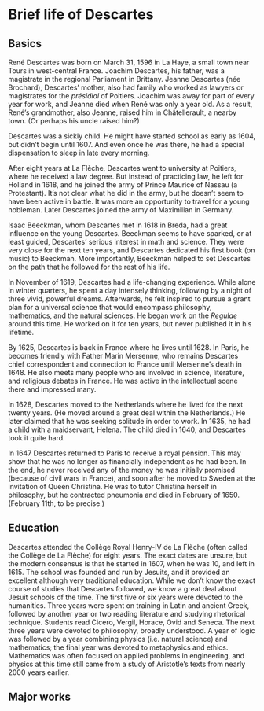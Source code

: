 # Brief life of Descartes

## Basics

René Descartes was born on March 31, 1596 in La Haye, a small town near Tours in west-central France. Joachim Descartes, his father, was a magistrate in the regional Parliament in Brittany. Jeanne Descartes (née Brochard), Descartes’ mother, also had family who worked as lawyers or magistrates for the *présidial* of Poitiers. Joachim was away for part of every year for work, and Jeanne died when René was only a year old. As a result, René’s grandmother, also Jeanne, raised him in Châtellerault, a nearby town. (Or perhaps his uncle raised him?)

Descartes was a sickly child. He might have started school as early as 1604, but didn’t begin until 1607. And even once he was there, he had a special dispensation to sleep in late every morning.

After eight years at La Flèche, Descartes went to university at Poitiers, where he received a law degree. But instead of practicing law, he left for Holland in 1618, and he joined the army of Prince Maurice of Nassau (a Protestant). It’s not clear what he did in the army, but he doesn’t seem to have been active in battle. It was more an opportunity to travel for a young nobleman. Later Descartes joined the army of Maximilian in Germany.

Isaac Beeckman, whom Descartes met in 1618 in Breda, had a great influence on the young Descartes. Beeckman seems to have sparked, or at least guided, Descartes’ serious interest in math and science. They were very close for the next ten years, and Descartes dedicated his first book (on music) to Beeckman. More importantly, Beeckman helped to set Descartes on the path that he followed for the rest of his life.

In November of 1619, Descartes had a life-changing experience. While alone in winter quarters, he spent a day intensely thinking, following by a night of three vivid, powerful dreams. Afterwards, he felt inspired to pursue a grant plan for a universal science that would encompass philosophy, mathematics, and the natural sciences. He began work on the *Regulae* around this time. He worked on it for ten years, but never published it in his lifetime.

By 1625, Descartes is back in France where he lives until 1628. In Paris, he becomes friendly with Father Marin Mersenne, who remains Descartes chief correspondent and connection to France until Mersenne’s death in 1648. He also meets many people who are involved in science, literature, and religious debates in France. He was active in the intellectual scene there and impressed many.

In 1628, Descartes moved to the Netherlands where he lived for the next twenty years. (He moved around a great deal within the Netherlands.) He later claimed that he was seeking solitude in order to work. In 1635, he had a child with a maidservant, Helena. The child died in 1640, and Descartes took it quite hard.

In 1647 Descartes returned to Paris to receive a royal pension. This may show that he was no longer as financially independent as he had been. In the end, he never received any of the money he was initially promised (because of civil wars in France), and soon after he moved to Sweden at the invitation of Queen Christina. He was to tutor Christina herself in philosophy, but he contracted pneumonia and died in February of 1650. (February 11th, to be precise.)

## Education

Descartes attended the Collège Royal Henry-IV de La Flèche (often called the Collège de La Flèche) for eight years. The exact dates are unsure, but the modern consensus is that he started in 1607, when he was 10, and left in 1615. The school was founded and run by Jesuits, and it provided an excellent although very traditional education. While we don’t know the exact course of studies that Descartes followed, we know a great deal about Jesuit schools of the time. The first five or six years were devoted to the humanities. Three years were spent on training in Latin and ancient Greek, followed by another year or two reading literature and studying rhetorical technique. Students read Cicero, Vergil, Horace, Ovid and Seneca. The next three years were devoted to philosophy, broadly understood. A year of logic was followed by a year combining physics (i.e. natural science) and mathematics; the final year was devoted to metaphysics and ethics. Mathematics was often focused on applied problems in engineering, and physics at this time still came from a study of Aristotle’s texts from nearly 2000 years earlier.

## Major works
